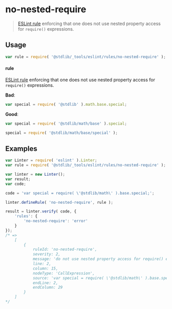 # no-nested-require

> [ESLint rule][eslint-rules] enforcing that one does not use nested property access for `require()` expressions.

<section class="intro">

</section>

<!-- /.intro -->

<section class="usage">

## Usage

```javascript
var rule = require( '@stdlib/_tools/eslint/rules/no-nested-require' );
```

#### rule

[ESLint rule][eslint-rules] enforcing that one does not use nested property access for `require()` expressions.

**Bad**:

<!-- eslint-disable stdlib/no-nested-require -->

```javascript
var special = require( '@stdlib' ).math.base.special;
```

**Good**:

``` javascript 
var special = require( '@stdlib/math/base' ).special;

special = require( '@stdlib/math/base/special' );
```

</section>

<!-- /.usage -->

<section class="examples">

## Examples

```javascript
var Linter = require( 'eslint' ).Linter;
var rule = require( '@stdlib/_tools/eslint/rules/no-nested-require' );

var linter = new Linter();
var result;
var code;

code = 'var special = require( \'@stdlib/math\' ).base.special;';

linter.defineRule( 'no-nested-require', rule );

result = linter.verify( code, {
    'rules': {
        'no-nested-require': 'error'
    }
});
/* =>
    [
        {
            ruleId: 'no-nested-require',
            severity: 2,
            message: 'do not use nested property access for require() expressions',
            line: 2,
            column: 15,
            nodeType: 'CallExpression',
            source: 'var special = require( \'@stdlib/math\' ).base.special;',
            endLine: 2,
            endColumn: 29
        }
    ]
*/
```

</section>

<!-- /.examples -->

<section class="links">

[eslint-rules]: https://eslint.org/docs/developer-guide/working-with-rules

</section>

<!-- /.links -->
